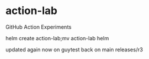 # action-lab
GitHub Action Experiments

helm create action-lab;mv action-lab helm

updated again 
now on guytest
back on main
releases/r3
